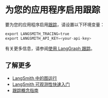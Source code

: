 # 为您的应用程序启用跟踪

要为您的应用程序启用[跟踪](../concepts/tracing.md)，请设置以下环境变量：

```python
export LANGSMITH_TRACING=true
export LANGSMITH_API_KEY=<your-api-key>
```

有关更多信息，请参阅[使用 LangGraph 跟踪](https://docs.smith.langchain.com/observability/how_to_guides/trace_with_langgraph)。

## 了解更多

- [LangSmith 中的图运行](../how-tos/run-id-langsmith.md)
- [LangSmith 可观测性快速入门](https://docs.smith.langchain.com/observability)
- [跟踪概念指南](https://docs.smith.langchain.com/observability/concepts#traces)
